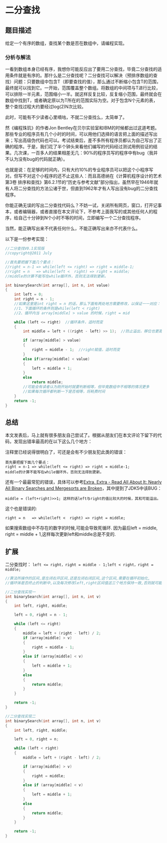 # 二分查找

## 题目描述

给定一个有序的数组，查找某个数是否在数组中，请编程实现。

### 分析与解法

一看到数组本身已经有序，我想你可能反应出了要用二分查找，毕竟二分查找的适用条件就是有序的。那什么是二分查找呢？二分查找可以解决（预排序数组的查找）问题：只要数组中包含T（即要查找的值），那么通过不断缩小包含T的范围，最终就可以找到它。一开始，范围覆盖整个数组。将数组的中间项与T进行比较，可以排除一半元素，范围缩小一半。就这样反复比较，反复缩小范围，最终就会在数组中找到T，或者确定原以为T所在的范围实际为空。对于包含N个元素的表，整个查找过程大约要经过log(2)N次比较。

此时，可能有不少读者心里嘀咕，不就二分查找么，太简单了。

然《编程珠玑》的作者Jon Bentley在贝尔实验室和IBM的时候都出过这道考题。那些专业的程序员有几个小时的时间，可以用他们选择的语言把上面的描述写出来；写出高级伪代码也可以。考试结束后，差不多所有程序员都认为自己写出了正确的程序。于是，我们花了半个钟头来看他们编写的代码经过测试用例验证的结果。几次课，一百多人的结果相差无几：90%的程序员写的程序中有bug（我并不认为没有bug的代码就正确）。

也就是说：在足够的时间内，只有大约10%的专业程序员可以把这个小程序写对。但写不对这个小程序的还不止这些人：而且高德纳在《计算机程序设计的艺术 第3卷 排序和查找》第6.2.1节的“历史与参考文献”部分指出，虽然早在1946年就有人将二分查找的方法公诸于世，但直到1962年才有人写出没有bug的二分查找程序。

你能正确无误的写出二分查找代码么？不妨一试，关闭所有网页，窗口，打开记事本，或者编辑器，或者直接在本文评论下，不参考上面我写的或其他任何人的程序，给自己十分钟到N个小时不等的时间，立即编写一个二分查找程序。

当然，能正确写出来不代表任何什么，不能正确写出来亦不代表什么。

以下是一份参考实现：
```cpp
//二分查找V0.1实现版
//copyright@2011 July

//首先要把握下面几个要点：
//right = n-1 => while(left <= right) => right = middle-1;
//right = n   => while(left <  right) => right = middle;
//middle的计算不能写在while循环外，否则无法得到更新。

int binarySearch(int array[], int n, int value)
{
    int left = 0;
    int right = n - 1;
    //如果这里是int right = n 的话，那么下面有两处地方需要修改，以保证一一对应：
    //1、下面循环的条件则是while(left < right)
    //2、循环内当 array[middle] > value 的时候，right = mid

    while (left <= right)  //循环条件，适时而变
    {
        int middle = left + ((right - left) >> 1);  //防止溢出，移位也更高效。同时，每次循环都需要更新。

        if (array[middle] > value)
        {
            right = middle - 1;  //right赋值，适时而变
        }
        else if(array[middle] < value)
        {
            left = middle + 1;
        }
        else
            return middle;
        //可能会有读者认为刚开始时就要判断相等，但毕竟数组中不相等的情况更多
        //如果每次循环都判断一下是否相等，将耗费时间
    }
    return -1;
}
```

## 总结

本文发表后，马上就有很多朋友自己尝试了。根据从朋友们在本文评论下留下的代码，发现出错率最高的在以下这么几个地方：

注释里已经说得很明白了，可还是会有不少朋友犯此类的错误：

    首先要把握下面几个要点：
    right = n-1 => while(left <= right) => right = middle-1;
    middle的计算不能写在while循环外，否则无法得到更新。

还有一个最最常犯的错误，具体可以参考[Extra, Extra - Read All About It: Nearly All Binary Searches and Mergesorts are Broken](http://googleresearch.blogspot.com/2006/06/extra-extra-read-all-about-it-nearly.html)，其中提到了JDK5中该BUG：

    middle = (left+right)>>1; 这样的话left与right的值比较大的时候，其和可能溢出。

这个也是错误的:

    right = n   => while(left <  right) => right = middle;
  如果搜索数组中不存在的数字的时候,可能会导致死循环.
  因为最后left = middle, right = middle + 1,这样每次更新left和middle总是不变的.

## 扩展

二分查找时： `left <= right，right = middle - 1;left < right，right = middle;`

```c
//算法所操作的区间,是左闭右开区间,还是左闭右闭区间,这个区间,需要在循环初始化,
//循环体是否终止的判断中,以及每次修改left,right区间值这三个地方保持一致,否则就可能出错.

//二分查找实现一
int binarySearch(int array[], int n, int v)
{
    int left, right, middle;

    left = 0, right = n - 1;

    while (left <= right)
    {
        middle = left + (right - left) / 2;
        if (array[middle] > v)
        {
            right = middle - 1;
        }
        else if (array[middle] < v)
        {
            left = middle + 1;
        }
        else
        {
            return middle;
        }
    }

    return -1;
}

//二分查找实现二
int binarySearch(int array[], int n, int v)
{
    int left, right, middle;

    left = 0, right = n;

    while (left < right)
    {
        middle = left + (right - left) / 2;

        if (array[middle] > v)
        {
            right = middle;
        }
        else if (array[middle] < v)
        {
            left = middle + 1;
        }
        else
        {
            return middle;
        }
    }

    return -1;
}
```
